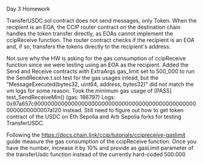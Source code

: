 Day 3 Homework

TransferUSDC.sol contract does not send messages, only Token.
When the recipient is an EOA, the CCIP router contract on the destination chain handles the token transfer directly, as EOAs cannot implement the ccipReceive function. The router contract checks if the recipient is an EOA and, if so, transfers the tokens directly to the recipient's address.

Not sure why the HW is asking for the gas consumption of ccipReceive function since we were testing using an EOA as the recipient. Added the Send and Receive contracts with ExtraArgs gas_limit set to 500_000 to run the SendReceive.t.sol test for the gas usages intead, but the "MessageExecuted(bytes32, uint64, address, bytes32)" did not match the vm logs for some reason. Took the minimum gas usage of [PASS] test_SendReceiveMin() (gas: 186797)
Logs:
  0x97a657c9000000000000000000000000000000000000000000000000000000000007a120 instead. 
Still need to figure out how to get token contract of the USDC on Eth Sepolia and Arb Sepolia forks for testing TransferUSDC.

Following the https://docs.chain.link/ccip/tutorials/ccipreceive-gaslimit guide measure the gas consumption of the ccipReceive function. Once you have the number, increase it by 10% and provide as gasLimit parameter of the transferUsdc function instead of the currently hard-coded 500.000 
